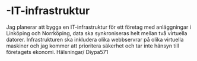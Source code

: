 # -IT-infrastruktur
Jag planerar att bygga en IT-infrastruktur för ett företag med anläggningar i Linköping och Norrköping, data ska synkroniseras helt mellan två virtuella datorer.
Infrastrukturen ska inkludera olika webbservrar på olika virtuella maskiner och jag kommer att prioritera säkerhet och tar inte hänsyn till företagets ekonomi.
Hälsningar/ Diypa571
